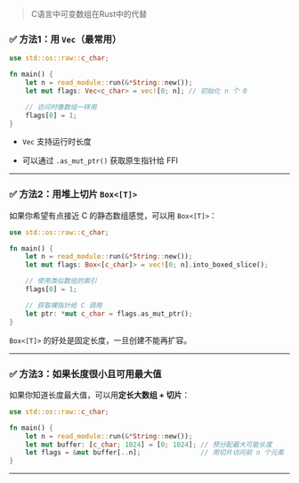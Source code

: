 > C语言中可变数组在Rust中的代替

### ✅ 方法1：用 `Vec`（最常用）

```rust
use std::os::raw::c_char;

fn main() {
    let n = read_module::run(&*String::new());
    let mut flags: Vec<c_char> = vec![0; n]; // 初始化 n 个 0

    // 访问时像数组一样用
    flags[0] = 1;
}
```

- `Vec` 支持运行时长度
    
- 可以通过 `.as_mut_ptr()` 获取原生指针给 FFI
    

---

### ✅ 方法2：用堆上切片 `Box<[T]>`

如果你希望有点接近 C 的静态数组感觉，可以用 `Box<[T]>`：

```rust
use std::os::raw::c_char;

fn main() {
    let n = read_module::run(&*String::new());
    let mut flags: Box<[c_char]> = vec![0; n].into_boxed_slice();

    // 使用类似数组的索引
    flags[0] = 1;

    // 获取裸指针给 C 调用
    let ptr: *mut c_char = flags.as_mut_ptr();
}
```

`Box<[T]>` 的好处是固定长度，一旦创建不能再扩容。

---

### ✅ 方法3：如果长度很小且可用最大值

如果你知道长度最大值，可以用**定长大数组 + 切片**：

```rust
use std::os::raw::c_char;

fn main() {
    let n = read_module::run(&*String::new());
    let mut buffer: [c_char; 1024] = [0; 1024]; // 预分配最大可能长度
    let flags = &mut buffer[..n];               // 用切片访问前 n 个元素
}
```

---
